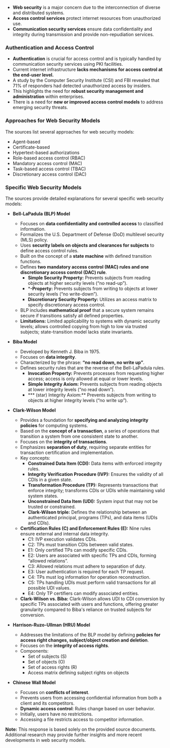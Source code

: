 - **Web security** is a major concern due to the interconnection of diverse and distributed systems.
- **Access control services** protect internet resources from unauthorized use.
- **Communication security services** ensure data confidentiality and integrity during transmission and provide non-repudiation services.

### Authentication and Access Control

- **Authentication** is crucial for access control and is typically handled by communication security services using PKI facilities.
- Current internet infrastructure **lacks mechanisms for access control at the end-user level.**
- A study by the Computer Security Institute (CSI) and FBI revealed that 71% of responders had detected unauthorized access by insiders.
- This highlights the need for **robust security management and administration** within enterprises.
- There is a need for **new or improved access control models** to address emerging security threats.

### Approaches for Web Security Models

The sources list several approaches for web security models:

- Agent-based
- Certificate-based
- Hypertext-based authorizations
- Role-based access control (RBAC)
- Mandatory access control (MAC)
- Task-based access control (TBAC)
- Discretionary access control (DAC)

### Specific Web Security Models

The sources provide detailed explanations for several specific web security models:

- **Bell-LaPadula (BLP) Model**
    
    - Focuses on **data confidentiality and controlled access** to classified information.
    - Formalizes the U.S. Department of Defense (DoD) multilevel security (MLS) policy.
    - Uses **security labels on objects and clearances for subjects** to define access control rules.
    - Built on the concept of a **state machine** with defined transition functions.
    - Defines **two mandatory access control (MAC) rules and one discretionary access control (DAC) rule**.
        - **Simple Security Property:** Prevents subjects from reading objects at higher security levels (“no read-up”).
        - ***-Property:** Prevents subjects from writing to objects at lower security levels (“no write-down”).
        - **Discretionary Security Property:** Utilizes an access matrix to specify discretionary access control.
    - BLP includes **mathematical proof** that a secure system remains secure if transitions satisfy all defined properties.
    - **Limitations:** Limited applicability to systems with dynamic security levels; allows controlled copying from high to low via trusted subjects; state-transition model lacks state invariants.

- **Biba Model**
    
    - Developed by Kenneth J. Biba in 1975.
    - Focuses on **data integrity**.
    - Characterized by the phrase: **“no read down, no write up”**.
    - Defines security rules that are the reverse of the Bell-LaPadula rules.
        - **Invocation Property:** Prevents processes from requesting higher access; access is only allowed at equal or lower levels.
        - **Simple Integrity Axiom:** Prevents subjects from reading objects at lower integrity levels (“no read down”).
        - *** (star) Integrity Axiom:** Prevents subjects from writing to objects at higher integrity levels (“no write up”).

- **Clark-Wilson Model**
    
    - Provides a foundation for **specifying and analyzing integrity policies** for computing systems.
    - Based on the **concept of a transaction**, a series of operations that transition a system from one consistent state to another.
    - Focuses on the **integrity of transactions**.
    - Emphasizes **separation of duty**, requiring separate entities for transaction certification and implementation.
    - Key concepts:
        - **Constrained Data Item (CDI):** Data items with enforced integrity rules.
        - **Integrity Verification Procedure (IVP):** Ensures the validity of all CDIs in a given state.
        - **Transformation Procedure (TP):** Represents transactions that enforce integrity; transforms CDIs or UDIs while maintaining valid system states.
        - **Unconstrained Data Item (UDI):** System input that may not be trusted or constrained.
        - **Clark-Wilson triple:** Defines the relationship between an authenticated principal, programs (TPs), and data items (UDIs and CDIs).
    - **Certification Rules (C) and Enforcement Rules (E):** Nine rules ensure external and internal data integrity.
        - C1: IVP execution validates CDIs.
        - C2: TPs must transition CDIs between valid states.
        - E1: Only certified TPs can modify specific CDIs.
        - E2: Users are associated with specific TPs and CDIs, forming “allowed relations”.
        - C3: Allowed relations must adhere to separation of duty.
        - E3: User authentication is required for each TP request.
        - C4: TPs must log information for operation reconstruction.
        - C5: TPs handling UDIs must perform valid transactions for all possible UDI values.
        - E4: Only TP certifiers can modify associated entities.
    - **Clark-Wilson vs. Biba:** Clark-Wilson allows UDI to CDI conversion by specific TPs associated with users and functions, offering greater granularity compared to Biba's reliance on trusted subjects for conversion.

- **Harrison-Ruzo-Ullman (HRU) Model**
    
    - Addresses the limitations of the BLP model by defining **policies for access right changes, subject/object creation and deletion**.
    - Focuses on the **integrity of access rights**.
    - Components:
        - Set of subjects (S)
        - Set of objects (O)
        - Set of access rights (R)
        - Access matrix defining subject rights on objects

- **Chinese Wall Model**
    
    - Focuses on **conflicts of interest**.
    - Prevents users from accessing confidential information from both a client and its competitors.
    - **Dynamic access control**: Rules change based on user behavior.
    - Initially, users have no restrictions.
    - Accessing a file restricts access to competitor information.

**Note:** This response is based solely on the provided source documents. Additional research may provide further insights and more recent developments in web security models.